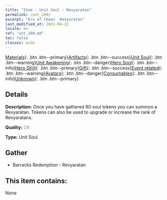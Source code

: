 ```yaml
---
title: "Item - Unit Soul - Revyaratan"
permalink: /unt_280/
excerpt: "Era of Chaos  Revyaratan"
last_modified_at: 2021-04-22
locale: en
ref: "unt_280.md"
toc: false
classes: wide
---
```

 [Materials](/Items/){: .btn .btn--primary}[Artifacts](/Items/Artifacts/){: .btn .btn--success}[Unit Soul](/Items/UnitSoul/){: .btn .btn--warning}[Unit Awakening](/Items/UnitAwakening/){: .btn .btn--danger}[Hero Soul](/Items/HeroSoul/){: .btn .btn--info}[Hero SKill](/Items/HeroSkill/){: .btn .btn--primary}[Gift](/Items/Gift/){: .btn .btn--success}[Event related](/Items/Events/){: .btn .btn--warning}[Avatars](/Items/Avatars/){: .btn .btn--danger}[Consumables](/Items/Consumables/){: .btn .btn--info}[Unknown](/Items/Unknown/){: .btn .btn--primary}

## Details
 **Description:** Once you have gathered 80 soul tokens you can summon a Revyaratan. Tokens can also be used to upgrade or increase the rank of Revyaratans.

 **Quality:** <span style="color: #DA70D6">OK</span>

 **Type:** Unit Soul

## Gather

*    Barracks Redemption - Revyaratan 

## This item contains:

  None

